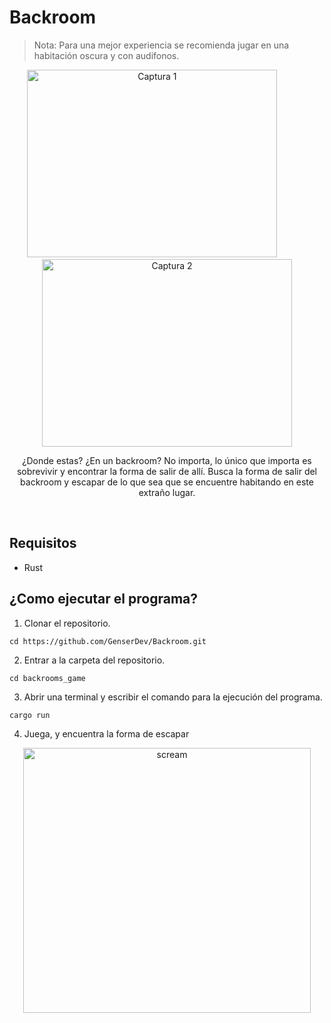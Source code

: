 # Backroom

> Nota: Para una mejor experiencia se recomienda jugar en una habitación oscura y con audifonos. 

<p align="center">
  <img width="400" height="300" alt="Captura 1" src="https://github.com/user-attachments/assets/fdaaf235-99dd-41d5-b705-be88feedec51" />
  &nbsp;&nbsp;&nbsp; 
  &nbsp;&nbsp;&nbsp;
  &nbsp;&nbsp;&nbsp;
  <img width="400" height="300" alt="Captura 2" src="https://github.com/user-attachments/assets/1506d772-f246-4664-b0a7-71dc52c308b5" />
</p>


<p align="center">
¿Donde estas? ¿En un backroom? No importa, lo único que importa es sobrevivir 
y encontrar la forma de salir de allí. Busca la forma de salir del backroom y escapar 
de lo que sea que se encuentre habitando en este extraño lugar. 
</p>
 &nbsp;&nbsp;&nbsp;
 &nbsp;&nbsp;&nbsp;



## Requisitos
- Rust

## ¿Como ejecutar el programa? 
1. Clonar el repositorio.
```
cd https://github.com/GenserDev/Backroom.git
```
2. Entrar a la carpeta del repositorio.
```
cd backrooms_game
```
3. Abrir una terminal y escribir el comando para la ejecución del programa.
```
cargo run
```
4. Juega, y encuentra la forma de escapar
  
<p align="center">
  <img width="460" height="424" alt="scream" src="https://github.com/user-attachments/assets/9e837aa0-46c9-4b62-b92a-ee06a65599a3" />
</p>

